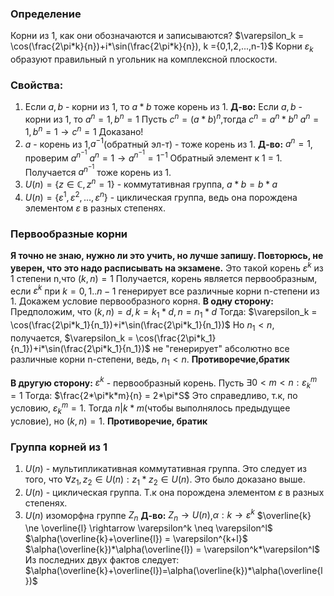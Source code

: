 ### **Определение**
Корни из 1, как они обозначаются и записываются?
$\varepsilon_k = \cos(\frac{2\pi*k}{n})+i*\sin(\frac{2\pi*k}{n}), k ={0,1,2,...,n-1}$
Корни $\varepsilon_k$ образуют правильный n угольник на комплексной плоскости.
### **Свойства:**
1)  Если $a,b$ - корни из 1, то $a*b$ тоже корень из 1.
**Д-во:**
Если $a,b$ - корни из 1, то $a^n=1,b^n=1$
Пусть $c^n = (a*b)^n$,тогда $c^n = a^n*b^n$
$a^n=1,b^n=1 \rightarrow c^n=1$
Доказано!
2) $a$ - корень из 1,$a^{-1}$(обратный эл-т) - тоже корень из 1.
**Д-во:**
$a^n=1$, проверим $a^{n^{-1}}$
$a^n=1 \rightarrow a^{n^{-1}}= 1^{-1}$
Обратный элемент к 1 = 1.
Получается $a^{n^{-1}}$ тоже корень из 1.
3) $U(n) = \{z \in \mathbb{C},z^n=1 \}$ - коммутативная группа, $a*b=b*a$
4) $U(n) = \{\varepsilon^1,\varepsilon^2,...,\varepsilon^{n}\}$ - циклическая группа, ведь она порождена элементом $\varepsilon$ в разных степенях.
### **Первообразные корни**
**Я точно не знаю, нужно ли это учить, но лучше запишу. Повторюсь, не уверен, что это надо расписывать на экзамене.**
Это такой корень $\varepsilon^k$ из 1 степени n,что $(k,n)=1$
Получается, корень является первообразным, если  $\varepsilon^k$ при $k=0,1..n-1$ генерирует все различные корни n-степени из 1.
Докажем условие первообразного корня.
**В одну сторону:**
Предположим, что $(k,n)=d,k=k_1*d,n=n_1*d$
Тогда:
$\varepsilon_k = \cos(\frac{2\pi*k_1}{n_1})+i*\sin(\frac{2\pi*k_1}{n_1})$
Но $n_1<n$, получается, $\varepsilon_k = \cos(\frac{2\pi*k_1}{n_1})+i*\sin(\frac{2\pi*k_1}{n_1})$ не "генерирует" абсолютно все различные корни n-степени, ведь, $n_1<n$.
**Противоречие,братик**

**В другую сторону:**
$\varepsilon^k$ - первообразный корень. Пусть $\exists 0<m<n:\varepsilon^m_k=1$
Тогда: $\frac{2*\pi*k*m}{n} = 2*\pi*S$
Это справедливо, т.к, по условию, $\varepsilon^m_k=1$. Тогда $n|k*m$(чтобы выполнялось предыдущее условие), но $(k,n)=1$. 
**Противоречие, братик**
### Группа корней из 1
1) $U(n)$ - мультипликативная коммутативная группа. Это следует из того, что $\forall z_1,z_2 \in U(n): z_1*z_2 \in U(n)$. Это было доказано выше.
2) $U(n)$ - циклическая группа. Т.к она порождена элементом $\varepsilon$ в разных степенях.
3) $U(n)$ изоморфна группе $Z_n$
**Д-во:**
$Z_n \rightarrow U(n)$,$\alpha:k \rightarrow \varepsilon^k$
$\overline{k} \ne \overline{l} \rightarrow \varepsilon^k \neq \varepsilon^l$
$\alpha(\overline{k}+\overline{l}) = \varepsilon^{k+l}$
$\alpha(\overline{k})*\alpha(\overline{l}) = \varepsilon^k*\varepsilon^l$
Из последних двух фактов следует:
$\alpha(\overline{k}+\overline{l})=\alpha(\overline{k})*\alpha(\overline{l})$
